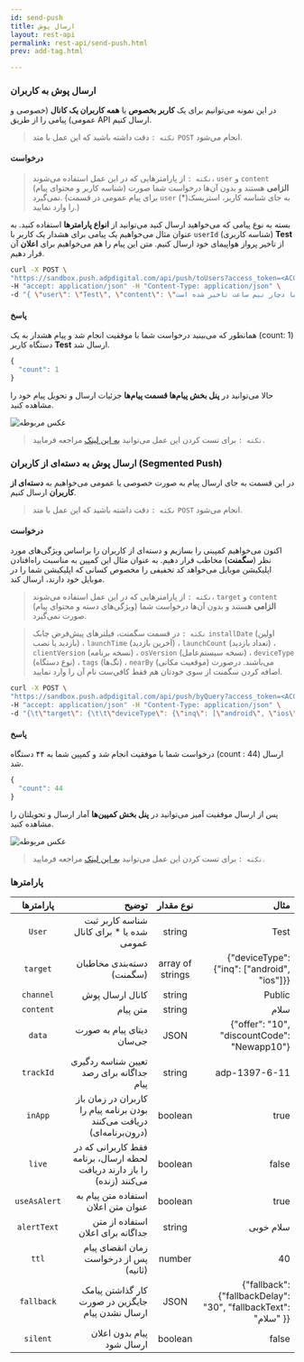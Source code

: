 ```yaml
---
id: send-push
title: ارسال‌ پوش
layout: rest-api
permalink: rest-api/send-push.html
prev: add-tag.html

---
```


### ارسال پوش به کاربران

در این نمونه می‌توانیم برای یک **کاربر بخصوص** یا **همه کاربران یک کانال** (خصوصی و عمومی)  پیامی را از طریق API ارسال کنیم.

> `نکته :` دقت داشته باشید که این عمل با متد `POST` انجام می‌شود.

#### درخواست

> `نکته :` از پارامتر‌هایی که در این عمل استفاده می‌شوند، `user` و `content` (شناسه کاربر و محتوای پیام) **الزامی** هستند و بدون آن‌ها درخواست شما صورت نمی‌گیرد. (برای پیام عمومی در قسمت `user` به جای شناسه کاربر، استریسک(*) را وارد نمایید.)

بسته به نوع پیامی که می‌خواهید ارسال کنید می‌توانید از **انواع پارامترها** استفاده کنید. به عنوان مثال می‌خواهیم یک پیامی برای هشدار یک کاربر با `userId` (شناسه کاربری) **Test** از تاخیر پرواز هواپیمای خود ارسال کنیم. متن این پیام را هم می‌خواهیم برای **اعلان** آن قرار دهیم.

```bash
curl -X POST \
"https://sandbox.push.adpdigital.com/api/push/toUsers?access_token=<ACCESS_TOKEN>" \
-H "accept: application/json" -H "Content-Type: application/json" \
-d "{ \"user\": \"Test\", \"content\": \"پرواز شما دچار نیم ساعت تاخیر شده است.\", \"useAsAlert\": true}"
```

#### پاسخ

همانطور که می‌بینید درخواست شما با موفقیت انجام شد و پیام هشدار به یک (count: 1) دستگاه کاربر **Test** ارسال شد.

```javascript
{
  "count": 1
}
```

حالا می‌توانید در **پنل بخش پیام‌ها قسمت پیام‌ها** جزئیات ارسال و تحویل پیام خود را مشاهده کنید.


![عکس مربوطه](http://uupload.ir/files/gxlv_byuser.png)

> `نکته :` برای تست کردن این عمل می‌توانید [به این لینک](https://api.doc.chabokpush.com/#/push/push_toUsers) مراجعه فرمایید.


### ارسال پوش به دسته‌ای از کاربران (Segmented Push)

در این قسمت به جای ارسال پیام به صورت خصوصی یا عمومی می‌خواهیم به **دسته‌ای از کاربران** ارسال کنیم.

> `نکته :` دقت داشته باشید که این عمل با متد `POST` انجام می‌شود.

#### درخواست

اکنون می‌خواهیم کمپینی را بسازیم و دسته‌ای از کاربران را براساس ویژگی‌های مورد نظر‌ (**سگمنت**) مخاطب قرار دهیم. به عنوان مثال این کمپین به مناسبت راه‌افتادن اپلیکیشن موبایل می‌خواهد کد تخفیفی را مخصوص کسانی که اپلیکیشن شما را در موبایل خود دارند، ارسال کند.

> `نکته :` از پارامتر‌هایی که در این عمل استفاده می‌شوند، `target` و `content` (ویژگی‌های دسته و محتوای پیام) **الزامی** هستند و بدون آن‌ها درخواست شما صورت نمی‌گیرد.

> `نکته :` در قسمت سگمنت، فیلترهای پیش‌فرض چابک ‍‍‍‍‍‍‍‍‍‍‍‍‍`installDate` (اولین بازدید یا نصب) ، `launchTime` (آخرین بازدید) ،‌ `launchCount` (تعداد بازدید) ، `clientVersion` (نسخه برنامه) ،‌ `osVersion` (نسخه سیستم‌عامل) ، `deviceType` (نوع دستگاه) ، `tags` (تگ‌ها) ، `nearBy` (موقعیت مکانی) می‌باشند. درصورت اضافه کردن سگمنت از سوی خودتان هم فقط کافی‌‌ست نام آن را وارد نمایید.


```bash
curl -X POST \
"https://sandbox.push.adpdigital.com/api/push/byQuery?access_token=<ACCESS_TOKEN>" \
-H "accept: application/json" -H "Content-Type: application/json" \
-d "{\t\"target\": {\t\t\"deviceType\": {\"inq\": [\"android\", \"ios\"]}\t},\t\"content\": \"سلام به اپلیکیشن ما خوش‌آمدید. برای خرید اولتان از اپلیکیشن می‌توانید از کد تخفیف 10٪ استفاده کنید. کد تخفیف: NewApp10 \",\t\"useAsAlert\": true}"
```

#### پاسخ

درخواست شما با موفقیت انجام شد و کمپین شما به ۴۴ دستگاه  (count : 44) ارسال شد.

```javascript
{
  "count": 44
}
```
پس از ارسال موفقیت آمیز می‌توانید در **پنل بخش کمپین‌ها** آمار ارسال و تحویلتان را مشاهده کنید.

![عکس مربوطه](http://uupload.ir/files/49ie_byquery.png)


> `نکته :` برای تست کردن این عمل می‌توانید [به این لینک](https://api.doc.chabokpush.com/#/push/push_byQuery) مراجعه فرمایید.


### پارامترها

| پارامترها| توضیح| نوع مقدار|مثال  |          
| :-------------: |-------------:| :-----:|  ---------:|
| `User`      | شناسه کاربر ثبت شده یا * برای کانال عمومی | string|     Test    |
|`target`| دسته‌بندی مخاطبان (سگمنت)| array of strings| {"deviceType": {"inq": ["android", "ios"]}}
| `channel`     | کانال ارسال پوش      |   string |     Public        |
| `content` | متن پیام     |    string |     سلام     |
| `data`| دیتای پیام به صورت جی‌سان| JSON |{"offer": "10", "discountCode": "Newapp10"} 
| `trackId`| تعیین شناسه ردگیری جداگانه برای رصد پیام | string| adp-1397-6-11
| `inApp`| کاربران در زمان باز بودن برنامه پیام را دریافت می‌کنند (درون‌برنامه‌ای)| boolean | true 
| `live`| فقط کاربرانی که در لحظه ارسال، برنامه را باز دارند دریافت می‌کنند (زنده) |boolean| false
| `useAsAlert`|استفاده متن پیام به عنوان متن اعلان| boolean| true
| `alertText`|  استفاده از متن جداگانه برای اعلان| string| سلام خوبی
| `ttl`| زمان انقضای پیام پس از درخواست (ثانیه)|number| 40
| `fallback`|  کار گذاشتن پیامک جایگزین در صورت ارسال نشدن پیام| JSON|   {"fallback": {"fallbackDelay": "30", "fallbackText": "سلام" }}
| `silent`| پیام بدون اعلان ارسال شود| boolean| false

